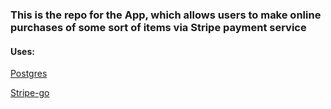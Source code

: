 ### This is the repo for the App, which allows users to make online purchases of some sort of items via Stripe payment service
#### Uses:
[Postgres](https://www.postgresql.org/)

[Stripe-go](https://github.com/stripe/stripe-go)